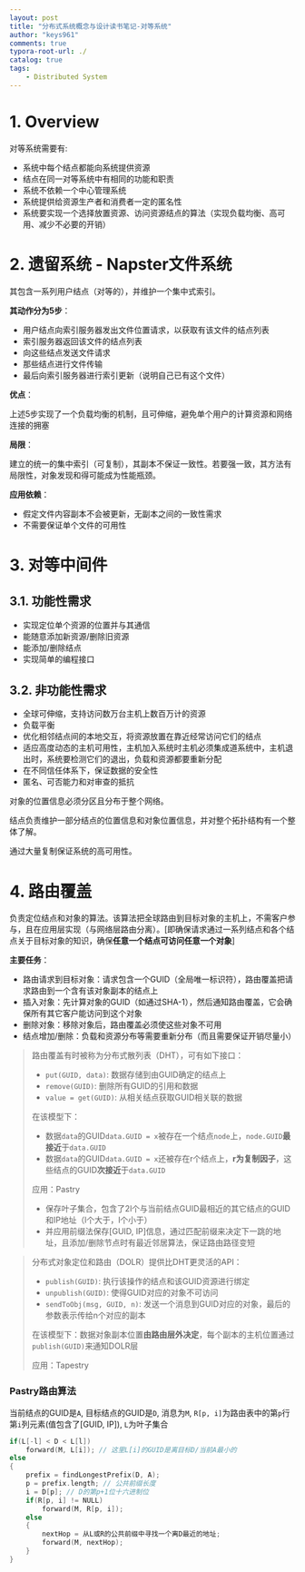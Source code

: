 ```yaml
---
layout: post
title: "分布式系统概念与设计读书笔记-对等系统"
author: "keys961"
comments: true
typora-root-url: ./
catalog: true
tags:
	- Distributed System
---
```


# 1. Overview

对等系统需要有:

- 系统中每个结点都能向系统提供资源
- 结点在同一对等系统中有相同的功能和职责
- 系统不依赖一个中心管理系统
- 系统提供给资源生产者和消费者一定的匿名性
- 系统要实现一个选择放置资源、访问资源结点的算法（实现负载均衡、高可用、减少不必要的开销）

# 2. 遗留系统 - Napster文件系统

其包含一系列用户结点（对等的），并维护一个集中式索引。

**其动作分为5步**：

- 用户结点向索引服务器发出文件位置请求，以获取有该文件的结点列表
- 索引服务器返回该文件的结点列表
- 向这些结点发送文件请求
- 那些结点进行文件传输
- 最后向索引服务器进行索引更新（说明自己已有这个文件）

**优点**：

上述5步实现了一个负载均衡的机制，且可伸缩，避免单个用户的计算资源和网络连接的拥塞

**局限**：

建立的统一的集中索引（可复制），其副本不保证一致性。若要强一致，其方法有局限性，对象发现和得可能成为性能瓶颈。

**应用依赖**：

- 假定文件内容副本不会被更新，无副本之间的一致性需求
- 不需要保证单个文件的可用性

# 3. 对等中间件

## 3.1. 功能性需求

- 实现定位单个资源的位置并与其通信
- 能随意添加新资源/删除旧资源
- 能添加/删除结点
- 实现简单的编程接口

## 3.2. 非功能性需求

- 全球可伸缩，支持访问数万台主机上数百万计的资源
- 负载平衡
- 优化相邻结点间的本地交互，将资源放置在靠近经常访问它们的结点
- 适应高度动态的主机可用性，主机加入系统时主机必须集成道系统中，主机退出时，系统要检测它们的退出，负载和资源都要重新分配
- 在不同信任体系下，保证数据的安全性
- 匿名、可否能力和对审查的抵抗

对象的位置信息必须分区且分布于整个网络。

结点负责维护一部分结点的位置信息和对象位置信息，并对整个拓扑结构有一个整体了解。

通过大量复制保证系统的高可用性。

# 4. 路由覆盖

负责定位结点和对象的算法。该算法把全球路由到目标对象的主机上，不需客户参与，且在应用层实现（与网络层路由分离）。[即确保请求通过一系列结点和各个结点关于目标对象的知识，确保**任意一个结点可访问任意一个对象**]

**主要任务**：

- 路由请求到目标对象：请求包含一个GUID（全局唯一标识符），路由覆盖把请求路由到一个含有该对象副本的结点上
- 插入对象：先计算对象的GUID（如通过SHA-1），然后通知路由覆盖，它会确保所有其它客户能访问到这个对象
- 删除对象：移除对象后，路由覆盖必须使这些对象不可用
- 结点增加/删除：负载和资源分布等需要重新分布（而且需要保证开销尽量小）

> 路由覆盖有时被称为分布式散列表（DHT），可有如下接口：
>
> - `put(GUID, data)`: 数据存储到由GUID确定的结点上
> - `remove(GUID)`: 删除所有GUID的引用和数据
> - `value = get(GUID)`: 从相关结点获取GUID相关联的数据
>
> 在该模型下：
>
> - 数据`data`的GUID`data.GUID = x`被存在一个结点`node`上，`node.GUID`**最接近**于`data.GUID`
> - 数据`data`的GUID`data.GUID = x`还被存在r个结点上，**r为复制因子**，这些结点的GUID**次接近**于`data.GUID`
>
> 应用：Pastry
>
> - 保存叶子集合，包含了2l个与当前结点GUID最相近的其它结点的GUID和IP地址（l个大于，l个小于）
> - 并应用前缀法保存[GUID, IP]信息，通过匹配前缀来决定下一跳的地址，且添加/删除节点时有最近邻居算法，保证路由路径变短

> 分布式对象定位和路由（DOLR）提供比DHT更灵活的API：
>
> - `publish(GUID)`: 执行该操作的结点和该GUID资源进行绑定
> - `unpublish(GUID)`: 使得GUID对应的对象不可访问
> - `sendToObj(msg, GUID, n)`: 发送一个消息到GUID对应的对象，最后的参数表示传给n个对应的副本
>
> 在该模型下：数据对象副本位置**由路由层外决定**，每个副本的主机位置通过`publish(GUID)`来通知DOLR层
>
> 应用：Tapestry

### Pastry路由算法

当前结点的GUID是`A`, 目标结点的GUID是`D`, 消息为`M`, `R[p, i]`为路由表中的第`p`行第`i`列元素(值包含了[GUID, IP]), `L`为叶子集合

```c
if(L[-l] < D < L[l])
    forward(M, L[i]); // 这里L[i]的GUID是离目标D/当前A最小的
else
{
    prefix = findLongestPrefix(D, A);
    p = prefix.length; // 公共前缀长度
    i = D[p]; // D的第p+1位十六进制位
    if(R[p, i] != NULL)
        forward(M, R[p, i]);
    else
    {
        nextHop = 从L或R的公共前缀中寻找一个离D最近的地址;
        forward(M, nextHop);
    }
}
```

